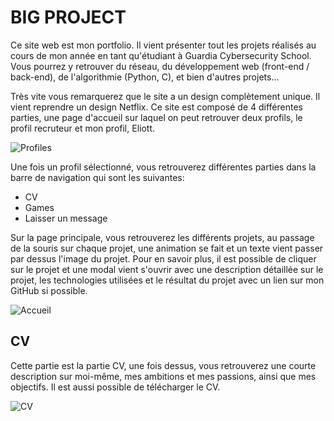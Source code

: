 
# BIG PROJECT

Ce site web est mon portfolio. Il vient présenter tout les projets réalisés au cours de mon année en tant qu'étudiant à Guardia Cybersecurity School. Vous pourrez y retrouver du réseau, du développement web (front-end / back-end), de l'algorithmie (Python, C), et bien d'autres projets...

Très vite vous remarquerez que le site a un design complètement unique. Il vient reprendre un design Netflix. Ce site est composé de 4 différentes parties, une page d'accueil sur laquel on peut retrouver deux profils, le profil recruteur et mon profil, Eliott. 

![Profiles](https://user-images.githubusercontent.com/117437190/234956709-4dc842f7-8c60-4dd6-ad1c-c5d6ca3738cf.jpg)

Une fois un profil sélectionné, vous retrouverez différentes parties dans la barre de navigation qui sont les suivantes:

- CV
- Games
- Laisser un message

Sur la page principale, vous retrouverez les différents projets, au passage de la souris sur chaque projet, une animation se fait et un texte vient passer par dessus l'image du projet. Pour en savoir plus, il est possible de cliquer sur le projet et une modal vient s'ouvrir avec une description détaillée sur le projet, les technologies utilisées et le résultat du projet avec un lien sur mon GitHub si possible.

![Accueil](https://user-images.githubusercontent.com/117437190/234956787-10b8e862-15e6-4da4-b819-9bfa868b372c.jpg)

## CV

Cette partie est la partie CV, une fois dessus, vous retrouverez une courte description sur moi-même, mes ambitions et mes passions, ainsi que mes objectifs. Il est aussi possible de télécharger le CV.

![CV](https://user-images.githubusercontent.com/117437190/234956398-88937e65-a1b4-468a-ac5d-792a36fda5c7.jpg)
